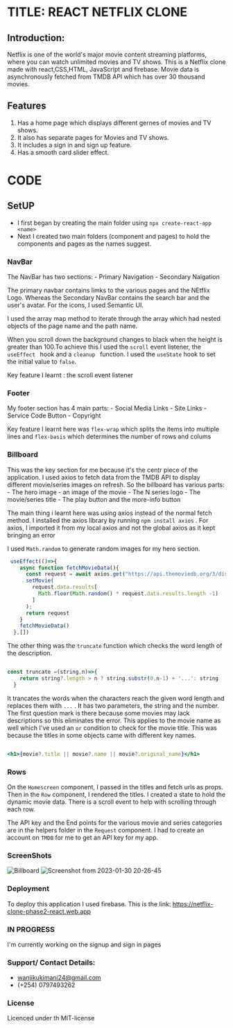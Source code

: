 # TITLE: REACT NETFLIX CLONE

## Introduction:

Netflix is one of the world's major movie content streaming platforms, where you can watch unlimited movies and TV shows. This is a Netflix clone made with react,CSS,HTML, JavaScript and firebase. Movie data is asynchronously fetched from TMDB API which has over 30 thousand movies.

## Features

1. Has a home page which displays different gernes of movies and TV shows.
2. It also has separate pages for Movies and TV shows.
3. It includes a sign in and sign up feature.
4. Has a smooth card slider effect.


# CODE

## SetUP

- I first began by creating the main folder using `npx create-react-app <name>`
- Next I created two main folders (component and pages) to hold the components and pages as the names suggest.

### NavBar

The NavBar has two sections:
    - Primary Navigation
    - Secondary Naigation

The primary navbar contains limks to the various pages and the NEtflix Logo. Whereas the Secondary NavBar contains the search bar and the user's avatar. For the icons, I used Semantic UI.

I used the array map method to iterate through the array which had nested objects of the page name and the path name.

When you scroll down the background changes to black when the height is greater than 100.To achieve this I used the `scroll` event listener, the `useEffect ` hook and a `cleanup ` function. I used the `useState` hook to set the initial value to `false`.

Key feature I learnt : the scroll event listener


### Footer

My footer section has 4 main parts:
    - Social Media Links
    - Site Links
    - Service Code Button 
    - Copyright

Key feature I learnt here was `flex-wrap` which splits the items into multiple lines and `flex-basis` which determines the number of rows and colums


### Billboard

This was the key section for me because it's the centr piece of the application. I used axios to fetch data from the TMDB API to display different movie/series images on refresh. So the billboard has various parts:
    - The hero image - an image of the movie
    - The N series logo
    - The movie/series title
    - The play button and the more-info button

The main thing i learnt here was using axios instead of the normal fetch method. I installed the axios library by running `npm install axios` . For axios, I imported it from my local axios and not the global axios as it kept bringing an error

I used `Math.random` to generate random images for my hero section.

``` jsx
 useEffect(()=>{
    async function fetchMovieData(){
      const request = await axios.get("https://api.themoviedb.org/3/discover/tv?api_key=30d37017426bc7f99dc52b6e58ee8d63&with_networks=213");
      setMovie(
        request.data.results[
          Math.floor(Math.random() * request.data.results.length -1)
        ]
      );
      return request
    }
    fetchMovieData()
  },[])

```
The other thing was the `truncate` function which checks the word length of the description.

```jsx

const truncate =(string,n)=>{
    return string?.length > n ? string.substr(0,n-1) + '...': string
  }

```
It trancates the words when the characters reach the given word length and replaces them with `...` . It has two parameters, the string and the number. The first question mark is there because some movies may lack descriptions so this eliminates the error.
This applies to the movie name as well which I've used an `or` condition to check for the movie title. This was because the titles in some objects came with different key names.

```jsx

<h1>{movie?.title || movie?.name || movie?.original_name}</h1>

```
  

### Rows

On the `Homescreen` component, I passed in the titles and fetch urls as props.  Then in the `Row` component, I rendered the titles. I created a state to hold the dynamic movie data. There is a scroll event to help with scrolling through each row.

The API key and the End points for the various movie and series categories are in the helpers folder in the `Request` component. I had to create an account on `TMDB` for me to get an API key for my app.


### ScreenShots
![Billboard ](https://user-images.githubusercontent.com/118020143/215549413-c05e3407-7542-4f68-8f43-a60066000cb1.png)
![Screenshot from 2023-01-30 20-26-45](https://user-images.githubusercontent.com/118020143/215549817-9caf0ba5-2d8b-4efb-9497-1594bd4bad24.png)




### Deployment

To deploy this application I used firebase. This is the link:
        https://netflix-clone-phase2-react.web.app


### IN PROGRESS
I'm currently working on the signup and sign in pages


### Support/ Contact Details:
- wanjikukimani24@gmail.com
- (+254) 0797493262

### License

Licenced under th MIT-license

